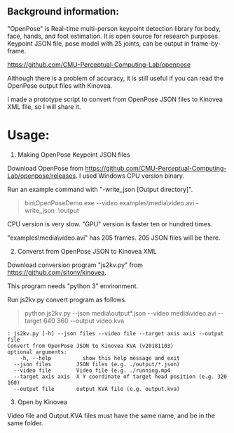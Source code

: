 ## Background information: 

 "OpenPose" is Real-time multi-person keypoint detection library for body, face, hands, and foot estimation.
 It is open source for research purposes.
 Keypoint JSON file, pose model with 25 joints, can be output in frame-by-frame. 

https://github.com/CMU-Perceptual-Computing-Lab/openpose

Although there is a problem of accuracy, it is still useful if you can read the OpenPose output files with Kinovea.

I made a prototype script to convert from OpenPose JSON files to Kinovea XML file, so I will share it.


# Usage:

1. Making OpenPose Keypoint JSON files

Download OpenPose from https://github.com/CMU-Perceptual-Computing-Lab/openpose/releases. I used Windows CPU version binary.

Run an example command with "-write_json [Output directory]".

> bin\OpenPoseDemo.exe --video examples\media\video.avi -write_json .\output

CPU version is very slow. "GPU" version is faster ten or hundred times.

"examples\media\video.avi" has 205 frames. 205 JSON files will be there.

2. Converst from OpenPose JSON to Kinovea XML

Download conversion program "js2kv.py" from https://github.com/sitony/kinovea.

This program needs "python 3" environment.

Run js2kv.py convert program as follows.
> python js2kv.py --json media\output\*.json --video media\video.avi --target 640 360 --output video.kva

    : js2kv.py [-h] --json files --video file --target axis axis --output file
    Convert from OpenPose JSON to Kinovea KVA (v20181103)
    optional arguments:
        -h, --help          show this help message and exit
      --json files        JSON files (e.g. ./output/*.json)
      --video file        Video file (e.g. ./running.mp4
      --target axis axis  X Y coordinate of target head position (e.g. 320 160)
      --output file       output KVA file (e.g. output.kva)

3. Open by Kinovea

Video file and Output.KVA files must have the same name, and be in the same folder.
 

